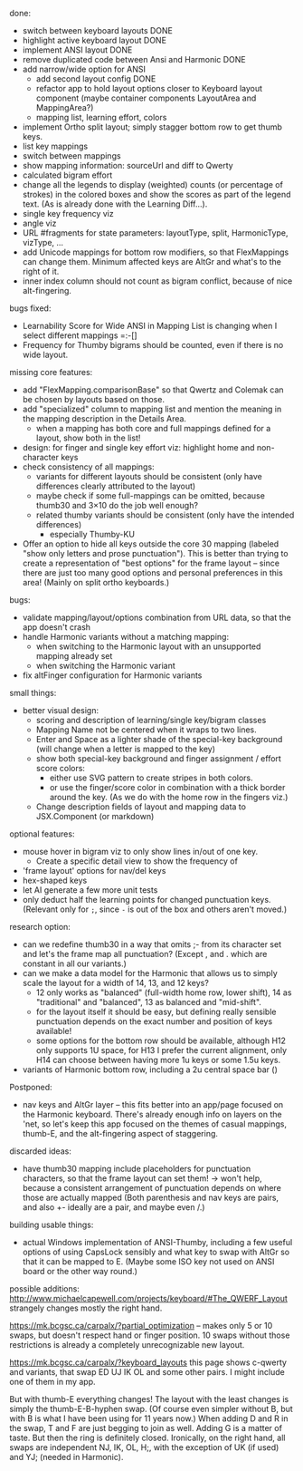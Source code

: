 
done:
- switch between keyboard layouts DONE
- highlight active keyboard layout DONE
- implement ANSI layout  DONE
- remove duplicated code between Ansi and Harmonic DONE
- add narrow/wide option for ANSI
    - add second layout config DONE
    - refactor app to hold layout options closer to Keyboard layout component (maybe container components LayoutArea and MappingArea?)
    - mapping list, learning effort, colors 
- implement Ortho split layout; simply stagger bottom row to get thumb keys.
- list key mappings
- switch between mappings
- show mapping information: sourceUrl and diff to Qwerty
- calculated bigram effort
- change all the legends to display (weighted) counts (or percentage of strokes) in the colored boxes
  and show the scores as part of the legend text. (As is already done with the Learning Diff...).
- single key frequency viz
- angle viz
- URL #fragments for state parameters: layoutType, split, HarmonicType, vizType, ...
- add Unicode mappings for bottom row modifiers, so that FlexMappings can change them. Minimum affected keys are AltGr and what's to the right of it.
- inner index column should not count as bigram conflict, because of nice alt-fingering.

bugs fixed:
 - Learnability Score for Wide ANSI in Mapping List is changing when I select different mappings =:-[]
 - Frequency for Thumby bigrams should be counted, even if there is no wide layout.


missing core features:
- add "FlexMapping.comparisonBase" so that Qwertz and Colemak can be chosen by layouts based on those. 
- add "specialized" column to mapping list and mention the meaning in the mapping description in the Details Area.
  + when a mapping has both core and full mappings defined for a layout, show both in the list!
- design: for finger and single key effort viz: highlight home and non-character keys 
- check consistency of all mappings:
   + variants for different layouts should be consistent (only have differences clearly attributed to the layout)
   + maybe check if some full-mappings can be omitted, because thumb30 and 3×10 do the job well enough?
   + related thumby variants should be consistent (only have the intended differences)
     * especially Thumby-KU
- Offer an option to hide all keys outside the core 30 mapping (labeled "show only letters and prose punctuation").
  This is better than trying to create a representation of "best options" for the frame layout – since there are just 
  too many good options and personal preferences in this area! (Mainly on split ortho keyboards.) 

bugs:
- validate mapping/layout/options combination from URL data, so that the app doesn't crash
- handle Harmonic variants without a matching mapping:
  + when switching to the Harmonic layout with an unsupported mapping already set
  + when switching the Harmonic variant
- fix altFinger configuration for Harmonic variants

small things:
- better visual design:
   - scoring and description of learning/single key/bigram classes
   - Mapping Name not be centered when it wraps to two lines.
   - Enter and Space as a lighter shade of the special-key background (will change when a letter is mapped to the key)
   - show both special-key background and finger assignment / effort score colors: 
     + either use SVG pattern to create stripes in both colors.
     + or use the finger/score color in combination with a thick border around the key. (As we do with the home row in the fingers viz.)
   - Change description fields of layout and mapping data to JSX.Component (or markdown)


optional features:
- mouse hover in bigram viz to only show lines in/out of one key. 
  + Create a specific detail view to show the frequency of 
- 'frame layout' options for nav/del keys
- hex-shaped keys
- let AI generate a few more unit tests
- only deduct half the learning points for changed punctuation keys. (Relevant only for `;`, since `-` is out of the box and others aren't moved.)


research option:
- can we redefine thumb30 in a way that omits ;- from its character set and let's the frame map all punctuation? (Except , and . which are constant in all our variants.)
- can we make a data model for the Harmonic that allows us to simply scale the layout for a width of 14, 13, and 12 keys?
   * 12 only works as "balanced" (full-width home row, lower shift), 14 as "traditional" and "balanced", 13 as balanced and "mid-shift".
   * for the layout itself it should be easy, but defining really sensible punctuation depends on the exact number and position of keys available!
   * some options for the bottom row should be available, although H12 only supports 1U space, for H13 I prefer the current alignment, only H14 can choose between having more 1u keys or some 1.5u keys.
- variants of Harmonic bottom row, including a 2u central space bar ()

Postponed:
- nav keys and AltGr layer – this fits better into an app/page focused on the Harmonic keyboard. There's already enough info on layers on the 'net, so let's keep this app focused on the themes of casual mappings, thumb-E, and the alt-fingering aspect of staggering.  

discarded ideas:
- have thumb30 mapping include placeholders for punctuation characters, so that the frame layout can set them!
  -> won't help, because a consistent arrangement of punctuation depends on where those are actually mapped
  (Both parenthesis and nav keys are pairs, and also +- ideally are a pair, and maybe even /\.)



building usable things:
 - actual Windows implementation of ANSI-Thumby, including a few useful options of using CapsLock sensibly and what key to swap with AltGr so that it can be mapped to E. (Maybe some ISO key not used on ANSI board or the other way round.)

possible additions:
http://www.michaelcapewell.com/projects/keyboard/#The_QWERF_Layout
strangely changes mostly the right hand.

https://mk.bcgsc.ca/carpalx/?partial_optimization – makes only 5 or 10 swaps, but doesn't respect hand or finger position. 10 swaps without those restrictions is already a completely unrecognizable new layout.

https://mk.bcgsc.ca/carpalx/?keyboard_layouts this page shows c-qwerty and variants, that swap ED UJ IK OL and some other pairs. I might include one of them in my app.

But with thumb-E everything changes! The layout with the least changes is simply the thumb-E-B-hyphen swap. (Of course even simpler without B, but with B is what I have been using for 11 years now.) When adding D and R in the swap, T and F are just begging to join as well. Adding G is a matter of taste. But then the ring is definitely closed.
Ironically, on the right hand, all swaps are independent NJ, IK, OL, H;, with the exception of UK (if used) and YJ; (needed in Harmonic). 

